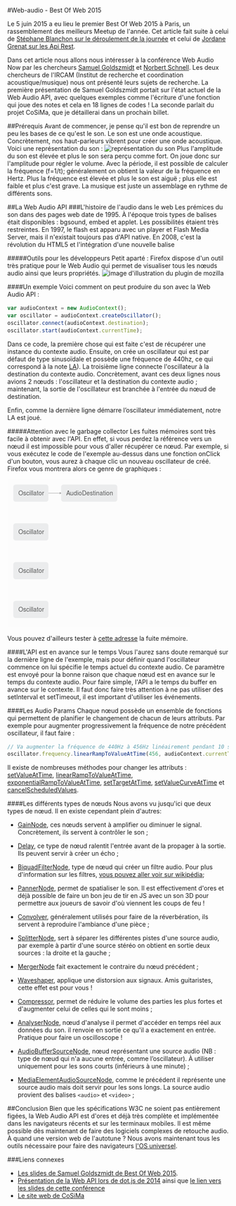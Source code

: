 #Web-audio - Best Of Web 2015

Le 5 juin 2015 a eu lieu le premier Best Of Web 2015 à Paris, un rassemblement des meilleurs Meetup de l'année. Cet article fait suite à celui de [Stéphane Blanchon sur le déroulement de la journée](http://blog.viseo-bt.com/meilleur-du-web-a-la-conference-best-web-2015/) et celui de [Jordane Grenat sur les Api Rest](http://blog.viseo-bt.com/rest-world-best-of-web-2015/).

Dans cet article nous allons nous intéresser à la conférence Web Audio Now par les chercheurs [Samuel Goldszmidt](https://twitter.com/ouhouhsami) et [Norbert Schnell](http://imtr.ircam.fr/imtr/Norbert_Schnell). Les deux chercheurs de l'IRCAM (Institut de recherche et coordination acoustique/musique) nous ont présenté leurs sujets de recherche. La première présentation de Samuel Goldszmidt portait sur l'état actuel de la Web Audio API, avec quelques exemples comme l'écriture d'une fonction qui joue des notes et cela en 18 lignes de codes ! La seconde parlait du projet CoSiMa, que je détaillerai dans un prochain billet.

##Prérequis
Avant de commencer, je pense qu'il est bon de reprendre un peu les bases de ce qu'est le son. Le son est une onde acoustique. Concrètement, nos haut-parleurs vibrent pour créer une onde acoustique. Voici une représentation du son : 
![représentation du son](http://perceptionsonoretpe.free.fr/I/images/Fig_4.png)
Plus l'amplitude du son est élevée et plus le son sera perçu comme fort. On joue donc sur l'amplitude pour régler le volume. Avec la période, il est possible de calculer la fréquence (f=1/t); généralement on obtient la valeur de la fréquence en Hertz. Plus la fréquence est élevée et plus le son est aiguë ; plus elle est faible et plus c'est grave. La musique est juste un assemblage en rythme de différents sons.

##La Web Audio API
###L'histoire de l'audio dans le web
Les prémices du son dans des pages web date de 1995. À l'époque trois types de balises était disponibles : bgsound, embed et applet. Les possibilités étaient très restreintes. 
En 1997, le flash est apparu avec un player et Flash Media Server, mais il n'existait toujours pas d'API native.
En 2008, c'est la révolution du HTML5 et l'intégration d'une nouvelle balise <audio>.
Enfin, en 2010 le W3C définit la Web Audio API. À l'heure où j’écris ces lignes [le document est actuellement en Editor's draft](http://webaudio.github.io/web-audio-api/) mais [reste parfaitement utilisable sur tous les navigateurs sauf IE](http://caniuse.com/#search=web%20audio%20api). Edge implémentera cependant la Web Audio API.
###La Web Audio API en détails
L'API est de haut niveau et elle permet un contrôle du son en JavaScript. Elle repose sur le principe de routing modulaire, c'est à dire que le son possède une entrée à laquelle on va appliquer des nœuds audio pour obtenir le son en sortie. Un nœud audio peut par exemple correspondre à un filtre de certaines fréquences ou à un amplificateur, etc.

#####Outils pour les développeurs
Petit aparté : Firefox dispose d'un outil très pratique pour le Web Audio qui permet de visualiser tous les nœuds audio ainsi que leurs propriétés.
![image d'illustration du plugin de mozilla](http://blog.mozilla.org/hacks/files/2014/06/Web-Audio-Editor-1.png)

####Un exemple 
Voici comment on peut produire du son avec la Web Audio API :
```javascript
var audioContext = new AudioContext();
var oscillator = audioContext.createOscillator();
oscillator.connect(audioContext.destination);
oscillator.start(audioContext.currentTime);
```
Dans ce code, la première chose qui est faite c'est de récupérer une instance du contexte audio. Ensuite, on crée un oscillateur qui est par défaut de type sinusoïdale et possède une fréquence de 440hz, ce qui correspond à la note [LA](https://fr.wikipedia.org/wiki/La440)).
La troisième ligne connecte l'oscillateur à la destination du contexte audio. Concrètement, avant ces deux lignes nous avions 2 nœuds : l'oscillateur et la destination du contexte audio ; maintenant, la sortie de l'oscillateur est branchée à l'entrée du nœud de destination. 

Enfin, comme la dernière ligne démarre l’oscillateur immédiatement, notre LA est joué.

#####Attention avec le garbage collector
Les fuites mémoires sont très facile à obtenir avec l'API. En effet, si vous perdez la référence vers un nœud il est impossible pour vous d'aller récupérer ce nœud. Par exemple, si vous exécutez le code de l'exemple au-dessus dans une fonction onClick d'un bouton, vous aurez à chaque clic un nouveau oscillateur de créé. Firefox vous montrera alors ce genre de graphiques :

![Exemple d'un graphique Firefox avec des fuites mémoires](https://raw.githubusercontent.com/FBerthelot/web-audio-api-examples/gh-pages/images/garbage_collector.png)

Vous pouvez d'ailleurs tester à [cette adresse](http://fberthelot.github.io/web-audio-api-examples/exemple1) la fuite mémoire.

####L'API est en avance sur le temps
Vous l'aurez sans doute remarqué sur la dernière ligne de l'exemple, mais pour définir quand l'oscillateur commence on lui spécifie le temps actuel du contexte audio. Ce paramètre est envoyé pour la bonne raison que chaque nœud est en avance sur le temps du contexte audio. Pour faire simple, l'API a le temps du buffer en avance sur le contexte.
Il faut donc faire très attention à ne pas utiliser des setInterval et setTimeout, il est important d'utiliser les événements.

####Les Audio Params
Chaque nœud possède un ensemble de fonctions qui permettent de planifier le changement de chacun de leurs attributs. Par exemple pour augmenter progressivement la fréquence de notre précédent oscillateur, il faut faire : 
```javascript
// Va augmenter la fréquence de 440Hz à 456Hz linéairement pendant 10 secondes 
oscillator.frequency.linearRampToValueAtTime(456, audioContext.currentTime + 10);
```
Il existe de nombreuses méthodes pour changer les attributs : [setValueAtTime](https://developer.mozilla.org/en-US/docs/Web/API/AudioParam/setValueAtTime), [linearRampToValueAtTime](https://developer.mozilla.org/en-US/docs/Web/API/AudioParam/linearRampToValueAtTime), [exponentialRampToValueAtTime](https://developer.mozilla.org/en-US/docs/Web/API/AudioParam/exponentialRampToValueAtTime), [setTargetAtTime](https://developer.mozilla.org/en-US/docs/Web/API/AudioParam/setTargetAtTime), [setValueCurveAtTime](https://developer.mozilla.org/en-US/docs/Web/API/AudioParam/setValueCurveAtTime) et [cancelScheduledValues](https://developer.mozilla.org/en-US/docs/Web/API/AudioParam/cancelScheduledValues).

####Les différents types de nœuds
Nous avons vu jusqu'ici que deux types de nœud. Il en existe cependant plein d'autres:

 - [GainNode](https://developer.mozilla.org/fr/docs/Web/API/GainNode), ces nœuds servent à amplifier ou diminuer le signal. Concrètement, ils servent à contrôler le son ;
 - [Delay](http://webaudio.github.io/web-audio-api/#the-delaynode-interface), ce type de nœud ralentit l'entrée avant de la propager à la sortie. Ils peuvent servir à créer un écho ;
 - [BiquadFilterNode](https://developer.mozilla.org/en-US/docs/Web/API/BiquadFilterNode), type de nœud qui créer un filtre audio. Pour plus d'information sur les filtres, [vous pouvez aller voir sur wikipédia](https://fr.wikipedia.org/wiki/Filtre_%28audio%29#Filtres_passe-haut_et_passe-bas);
 - [PannerNode](https://developer.mozilla.org/fr/docs/Web/API/AudioListener), permet de spatialiser le son. Il est effectivement d'ores et déjà possible de faire un bon jeu de tir en JS avec un son 3D pour permettre aux joueurs de savoir d'où viennent les coups de feu !
 - [Convolver](http://webaudio.github.io/web-audio-api/#linear-effects-using-convolution), généralement utilisés pour faire de la réverbération, ils servent à reproduire l'ambiance d'une pièce ;
 - [SplitterNode](http://webaudio.github.io/web-audio-api/#the-channelsplitternode-interface), sert à séparer les différentes pistes d'une source audio, par exemple à partir d'une source stéréo on obtient en sortie deux sources : la droite et la gauche ;
 - [MergerNode](http://webaudio.github.io/web-audio-api/#the-channelmergernode-interface) fait exactement le contraire du nœud précédent ;
 - [Waveshaper](https://developer.mozilla.org/fr/docs/Web/API/WaveShaperNode), applique une distorsion aux signaux. Amis guitaristes, cette effet est pour vous !
 - [Compressor](http://webaudio.github.io/web-audio-api/#the-dynamicscompressornode-interface), permet de réduire le volume des parties les plus fortes et d'augmenter celui de celles qui le sont moins ;

 - [AnalyserNode](https://developer.mozilla.org/fr/docs/Web/API/AnalyserNode), nœud d'analyse il permet d'accéder en temps réel aux données du son. il renvoie en sortie ce qu'il a exactement en entrée. Pratique pour faire un oscilloscope !

 - [AudioBufferSourceNode](https://developer.mozilla.org/fr/docs/Web/API/AudioBufferSourceNode), nœud représentant une source audio (NB : type de nœud qui n'a aucune entrée, comme l’oscillateur). À utiliser uniquement pour les sons courts (inférieurs à une minute) ;
 - [MediaElementAudioSourceNode](https://developer.mozilla.org/fr/docs/Web/API/MediaElementAudioSourceNode), comme le précédent il représente une source audio mais doit servir pour les sons longs. La source audio provient des balises `<audio>` et `<video>` ;

##Conclusion
Bien que les spécifications W3C ne soient pas entièrement figées, la Web Audio API est d'ores et déjà très complète et implémentée dans les navigateurs récents et sur les terminaux mobiles. Il est même possible dès maintenant de faire des logiciels complexes de retouche audio. À quand une version web de l'autotune ? Nous avons maintenant tous les outils nécessaire pour faire des navigateurs [l'OS universel](http://www.infoworld.com/article/2609165/web-browsers/10-reasons-the-browser-is-becoming-the-universal-os.html).

###Liens connexes
* [Les slides de Samuel Goldszmidt de Best Of Web 2015](http://ouhouhsami.github.io/2015-06-05-bestofweb-paris/#1).
* [Présentation de la Web API lors de dot.js de 2014](http://lanyrd.com/2014/dotjseu/sdgppz/) ainsi que [le lien vers les slides de cette conférence](http://soledadpenades.com/files/t/20141117_dotjs/#21)
* [Le site web de CoSiMa](http://cosima.ircam.fr/)